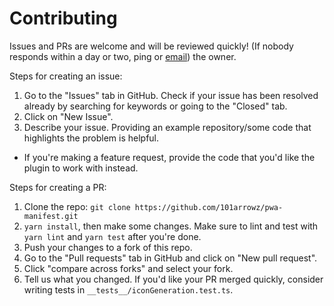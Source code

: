 # Contributing
Issues and PRs are welcome and will be reviewed quickly! (If nobody responds within a day or two, ping or [email](mailto:arjunbarrett@gmail.com)) the owner.

Steps for creating an issue:
1. Go to the "Issues" tab in GitHub. Check if your issue has been resolved already by searching for keywords or going to the "Closed" tab.
2. Click on "New Issue".
3. Describe your issue. Providing an example repository/some code that highlights the problem is helpful.
  - If you're making a feature request, provide the code that you'd like the plugin to work with instead.

Steps for creating a PR:
1. Clone the repo: `git clone https://github.com/101arrowz/pwa-manifest.git`
2. `yarn install`, then make some changes. Make sure to lint and test with `yarn lint` and `yarn test` after you're done.
3. Push your changes to a fork of this repo.
4. Go to the "Pull requests" tab in GitHub and click on "New pull request".
5. Click "compare across forks" and select your fork.
6. Tell us what you changed. If you'd like your PR merged quickly, consider writing tests in `__tests__/iconGeneration.test.ts`.